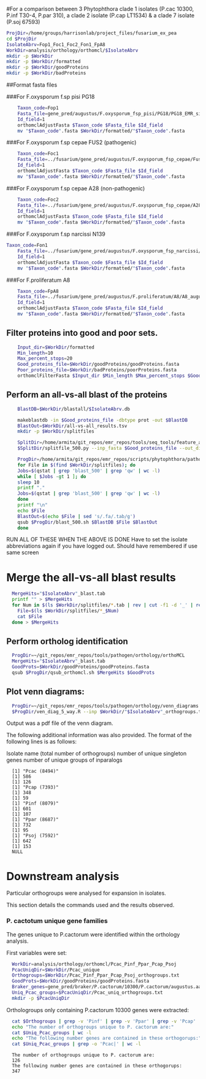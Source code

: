 #For a comparison between 3 Phytophthora clade 1 isolates (P.cac 10300, P.inf T30-4, P.par 310), a clade 2 isolate (P.cap LT1534) & a clade 7 isolate (P.soj 67593)


```bash
ProjDir=/home/groups/harrisonlab/project_files/fusarium_ex_pea
cd $ProjDir
IsolateAbrv=Fop1_Foc1_Foc2_Fon1_FpA8
WorkDir=analysis/orthology/orthomcl/$IsolateAbrv
mkdir -p $WorkDir
mkdir -p $WorkDir/formatted
mkdir -p $WorkDir/goodProteins
mkdir -p $WorkDir/badProteins  
```

##Format fasta files

###For F.oxysporum f.sp pisi PG18
```bash
	Taxon_code=Fop1
	Fasta_file=gene_pred/augustus/F.oxysporum_fsp_pisi/PG18/PG18_EMR_singlestrand_aug_out.aa
	Id_field=1
	orthomclAdjustFasta $Taxon_code $Fasta_file $Id_field
	mv "$Taxon_code".fasta $WorkDir/formatted/"$Taxon_code".fasta
```

###For F.oxysporum f.sp cepae FUS2 (pathogenic)
```bash
	Taxon_code=Foc1
	Fasta_file=../fusarium/gene_pred/augustus/F.oxysporum_fsp_cepae/Fus2/Fus2_augustus_preds.aa
	Id_field=1
	orthomclAdjustFasta $Taxon_code $Fasta_file $Id_field
	mv "$Taxon_code".fasta $WorkDir/formatted/"$Taxon_code".fasta
```

###For F.oxysporum f.sp cepae A28 (non-pathogenic)
```bash
	Taxon_code=Foc2
	Fasta_file=../fusarium/gene_pred/augustus/F.oxysporum_fsp_cepae/A28/A28_augustus_preds.aa
	Id_field=1
	orthomclAdjustFasta $Taxon_code $Fasta_file $Id_field
	mv "$Taxon_code".fasta $WorkDir/formatted/"$Taxon_code".fasta
```

###For F.oxysporum f.sp narcissi N139
```bash
Taxon_code=Fon1
	Fasta_file=../fusarium/gene_pred/augustus/F.oxysporum_fsp_narcissi/N139/N139_augustus_preds.aa
	Id_field=1
	orthomclAdjustFasta $Taxon_code $Fasta_file $Id_field
	mv "$Taxon_code".fasta $WorkDir/formatted/"$Taxon_code".fasta
```

###For F.proliferatum A8 
```bash
	Taxon_code=FpA8
	Fasta_file=../fusarium/gene_pred/augustus/F.proliferatum/A8/A8_augustus_preds.aa
	Id_field=1
	orthomclAdjustFasta $Taxon_code $Fasta_file $Id_field
	mv "$Taxon_code".fasta $WorkDir/formatted/"$Taxon_code".fasta
```


## Filter proteins into good and poor sets.

```bash
	Input_dir=$WorkDir/formatted
	Min_length=10
	Max_percent_stops=20
	Good_proteins_file=$WorkDir/goodProteins/goodProteins.fasta
	Poor_proteins_file=$WorkDir/badProteins/poorProteins.fasta
	orthomclFilterFasta $Input_dir $Min_length $Max_percent_stops $Good_proteins_file $Poor_proteins_file
```

## Perform an all-vs-all blast of the proteins

```bash
	BlastDB=$WorkDir/blastall/$IsolateAbrv.db

	makeblastdb -in $Good_proteins_file -dbtype prot -out $BlastDB
	BlastOut=$WorkDir/all-vs-all_results.tsv
	mkdir -p $WorkDir/splitfiles

	SplitDir=/home/armita/git_repos/emr_repos/tools/seq_tools/feature_annotation/signal_peptides
	$SplitDir/splitfile_500.py --inp_fasta $Good_proteins_file --out_dir $WorkDir/splitfiles --out_base goodProteins

	ProgDir=/home/armita/git_repos/emr_repos/scripts/phytophthora/pathogen/orthology  
	for File in $(find $WorkDir/splitfiles); do
	Jobs=$(qstat | grep 'blast_500' | grep 'qw' | wc -l)
	while [ $Jobs -gt 1 ]; do
	sleep 10
	printf "."
	Jobs=$(qstat | grep 'blast_500' | grep 'qw' | wc -l)
	done
	printf "\n"
	echo $File
	BlastOut=$(echo $File | sed 's/.fa/.tab/g')
	qsub $ProgDir/blast_500.sh $BlastDB $File $BlastOut
	done
```

RUN ALL OF THESE WHEN THE ABOVE IS DONE
Have to set the isolate abbreviations again if you have logged out. Should have remembered if use same screen

# Merge the all-vs-all blast results  
```bash  
  MergeHits="$IsolateAbrv"_blast.tab
  printf "" > $MergeHits
  for Num in $(ls $WorkDir/splitfiles/*.tab | rev | cut -f1 -d '_' | rev | sort -n); do
    File=$(ls $WorkDir/splitfiles/*_$Num)
    cat $File
  done > $MergeHits
```

## Perform ortholog identification

```bash
  ProgDir=~/git_repos/emr_repos/tools/pathogen/orthology/orthoMCL
  MergeHits="$IsolateAbrv"_blast.tab
  GoodProts=$WorkDir/goodProteins/goodProteins.fasta
  qsub $ProgDir/qsub_orthomcl.sh $MergeHits $GoodProts
```

## Plot venn diagrams:

```bash
  ProgDir=~/git_repos/emr_repos/tools/pathogen/orthology/venn_diagrams
  $ProgDir/ven_diag_5_way.R --inp $WorkDir/"$IsolateAbrv"_orthogroups.tab --out $WorkDir/"$IsolateAbrv"_orthogroups.pdf
```

Output was a pdf file of the venn diagram.

The following additional information was also provided. The format of the
following lines is as follows:

Isolate name (total number of orthogroups)
number of unique singleton genes
number of unique groups of inparalogs

```
  [1] "Pcac (8494)"
  [1] 586
  [1] 126
  [1] "Pcap (7393)"
  [1] 348
  [1] 59
  [1] "Pinf (8079)"
  [1] 601
  [1] 107
  [1] "Ppar (8687)"
  [1] 732
  [1] 95
  [1] "Psoj (7592)"
  [1] 642
  [1] 153
  NULL
```

# Downstream analysis

Particular orthogroups were analysed for expansion in isolates.

This section details the commands used and the results observed.


### P. cactotum unique gene families

The genes unique to P.cactorum were identified within the orthology analysis.

First variables were set:
```bash
  WorkDir=analysis/orthology/orthomcl/Pcac_Pinf_Ppar_Pcap_Psoj
  PcacUniqDir=$WorkDir/Pcac_unique
  Orthogroups=$WorkDir/Pcac_Pinf_Ppar_Pcap_Psoj_orthogroups.txt
  GoodProts=$WorkDir/goodProteins/goodProteins.fasta
  Braker_genes=gene_pred/braker/P.cactorum/10300/P.cactorum/augustus.aa
  Uniq_Pcac_groups=$PcacUniqDir/Pcac_uniq_orthogroups.txt
  mkdir -p $PcacUniqDir
```

Orthologroups only containing P.cactorum 10300 genes were extracted:

```bash
  cat $Orthogroups | grep -v 'Pinf' | grep -v 'Ppar' | grep -v 'Pcap' | grep -v 'Psoj' > $Uniq_Pcac_groups
  echo "The number of orthogroups unique to P. cactorum are:"
  cat $Uniq_Pcac_groups | wc -l
  echo "The following number genes are contained in these orthogorups:"
  cat $Uniq_Pcac_groups | grep -o 'Pcac|' | wc -l  
```

```
  The number of orthogroups unique to P. cactorum are:
  126
  The following number genes are contained in these orthogorups:
  347
```